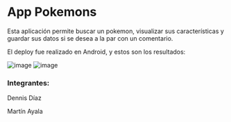 
# App Pokemons

Esta aplicación permite buscar un pokemon, visualizar sus características y guardar sus datos si se desea a la par con un comentario.

El deploy fue realizado en Android, y estos son los resultados:

![image](https://github.com/user-attachments/assets/a4725c40-4e8d-4b60-bcfa-ad694f305033)
![image](https://github.com/user-attachments/assets/8f359782-386a-4bab-842f-20c2a9426e72)

### Integrantes:

Dennis Díaz

Martín Ayala
